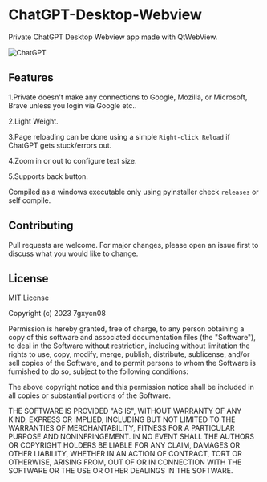 # ChatGPT-Desktop-Webview
Private ChatGPT Desktop Webview app made with QtWebView.


![ChatGPT](https://user-images.githubusercontent.com/121936658/212458105-9bbd11f5-9fad-4488-a3ba-dcfbb16d78b3.png)

## Features


1.Private doesn't make any connections to Google, Mozilla, or Microsoft, Brave unless you login via Google etc..


2.Light Weight.


3.Page reloading can be done using a simple `Right-click Reload` if ChatGPT gets stuck/errors out.


4.Zoom in or out to configure text size.


5.Supports back button.

Compiled as a windows executable only using pyinstaller check `releases` or self compile.

## Contributing

Pull requests are welcome. For major changes, please open an issue first
to discuss what you would like to change.

## License

MIT License

Copyright (c) 2023 7gxycn08

Permission is hereby granted, free of charge, to any person obtaining a copy
of this software and associated documentation files (the "Software"), to deal
in the Software without restriction, including without limitation the rights
to use, copy, modify, merge, publish, distribute, sublicense, and/or sell
copies of the Software, and to permit persons to whom the Software is
furnished to do so, subject to the following conditions:

The above copyright notice and this permission notice shall be included in all
copies or substantial portions of the Software.

THE SOFTWARE IS PROVIDED "AS IS", WITHOUT WARRANTY OF ANY KIND, EXPRESS OR
IMPLIED, INCLUDING BUT NOT LIMITED TO THE WARRANTIES OF MERCHANTABILITY,
FITNESS FOR A PARTICULAR PURPOSE AND NONINFRINGEMENT. IN NO EVENT SHALL THE
AUTHORS OR COPYRIGHT HOLDERS BE LIABLE FOR ANY CLAIM, DAMAGES OR OTHER
LIABILITY, WHETHER IN AN ACTION OF CONTRACT, TORT OR OTHERWISE, ARISING FROM,
OUT OF OR IN CONNECTION WITH THE SOFTWARE OR THE USE OR OTHER DEALINGS IN THE
SOFTWARE.
